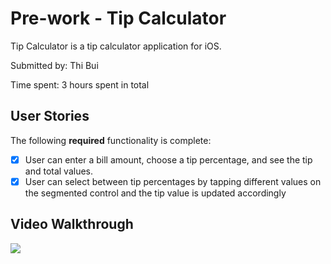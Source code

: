 # Pre-work - Tip Calculator

Tip Calculator is a tip calculator application for iOS.

Submitted by: Thi Bui

Time spent: 3 hours spent in total

## User Stories

The following **required** functionality is complete:

* [x] User can enter a bill amount, choose a tip percentage, and see the tip and total values.
* [x] User can select between tip percentages by tapping different values on the segmented control and the tip value is updated accordingly

## Video Walkthrough

![](https://i.imgur.com/mA24cPH.gif)


